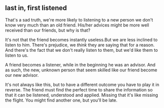 ## last in, first listened

That's a sad truth, we're more likely to listening to a new person we don't know very much than an old friend.
His/her advices might be more well received than our friends, but why is that?

It's not that the friend becomes instantly useless.But we are less inclined to listen to him.
There's prejudice, we _think_ they are saying that for a reason. And there's the fact that we don't really listen to them, but we'd like them to listen to us.

A friend becomes a listener, while in the beginning he was an advisor. And as such, the new, unknown person that seem skilled like our friend become our new advisor.

It's not always like this, but to have a different outcome you have to play it in reverse. The friend must find the perfect time to share the information so that it can be listened, understood and applied.
Missing that it's like missing the flight. You might find another one, but you'll be late.